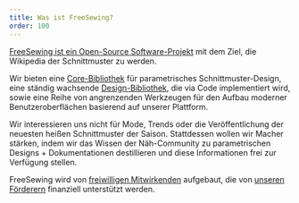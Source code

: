 ```yaml
---
title: Was ist FreeSewing?
order: 100
---
```


[FreeSewing ist ein Open-Source Software-Projekt](https://github.com/freesewing/) mit dem Ziel, die Wikipedia der Schnittmuster zu werden.

Wir bieten eine [Core-Bibliothek](https://www.npmjs.com/package/@freesewing/core) für parametrisches Schnittmuster-Design, eine ständig wachsende [Design-Bibliothek](/designs/), die via Code implementiert wird, sowie eine Reihe von angrenzenden Werkzeugen für den Aufbau moderner Benutzeroberflächen basierend auf unserer Plattform.

Wir interessieren uns nicht für Mode, Trends oder die Veröffentlichung der neuesten heißen Schnittmuster der Saison. Stattdessen wollen wir Macher stärken, indem wir das Wissen der Näh-Community zu parametrischen Designs + Dokumentationen destillieren und diese Informationen frei zur Verfügung stellen.

FreeSewing wird von [freiwilligen Mitwirkenden](/community/who/contributors/) aufgebaut, die von [unseren Förderern](/community/who/patrons/) finanziell unterstützt werden.
